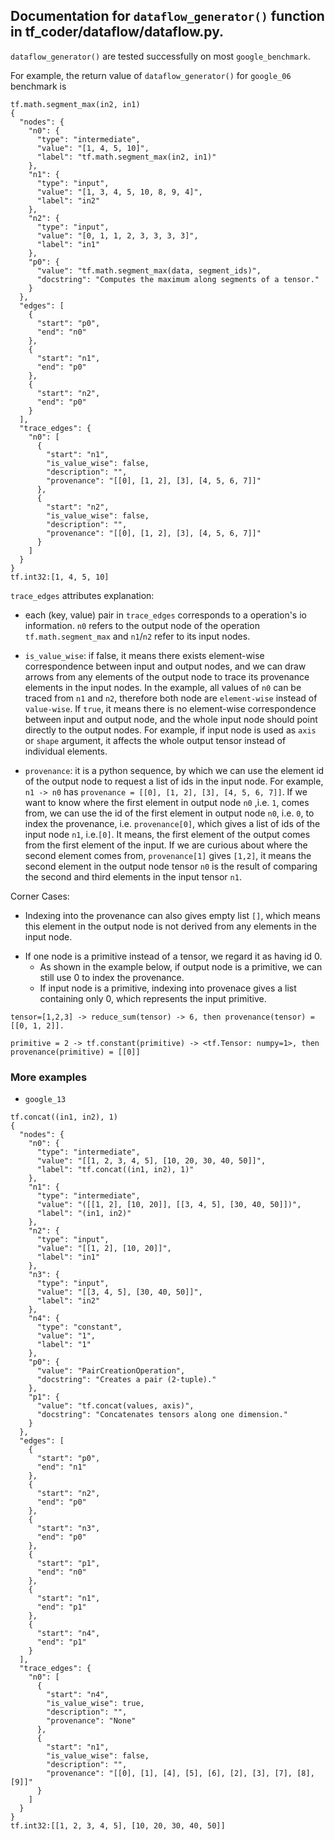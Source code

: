 ## Documentation for `dataflow_generator()` function in tf_coder/dataflow/dataflow.py.

`dataflow_generator()` are tested successfully on most `google_benchmark`.

For example, the return value of `dataflow_generator()` for `google_06` benchmark is
```
tf.math.segment_max(in2, in1)
{
  "nodes": {
    "n0": {
      "type": "intermediate",
      "value": "[1, 4, 5, 10]",
      "label": "tf.math.segment_max(in2, in1)"
    },
    "n1": {
      "type": "input",
      "value": "[1, 3, 4, 5, 10, 8, 9, 4]",
      "label": "in2"
    },
    "n2": {
      "type": "input",
      "value": "[0, 1, 1, 2, 3, 3, 3, 3]",
      "label": "in1"
    },
    "p0": {
      "value": "tf.math.segment_max(data, segment_ids)",
      "docstring": "Computes the maximum along segments of a tensor."
    }
  },
  "edges": [
    {
      "start": "p0",
      "end": "n0"
    },
    {
      "start": "n1",
      "end": "p0"
    },
    {
      "start": "n2",
      "end": "p0"
    }
  ],
  "trace_edges": {
    "n0": [
      {
        "start": "n1",
        "is_value_wise": false,
        "description": "",
        "provenance": "[[0], [1, 2], [3], [4, 5, 6, 7]]"
      },
      {
        "start": "n2",
        "is_value_wise": false,
        "description": "",
        "provenance": "[[0], [1, 2], [3], [4, 5, 6, 7]]"
      }
    ]
  }
}
tf.int32:[1, 4, 5, 10]
```

`trace_edges` attributes explanation: 
- each (key, value) pair in `trace_edges` corresponds to a operation's io information. `n0` refers to the output node of the operation `tf.math.segment_max` and `n1`/`n2` refer to its input nodes.

- `is_value_wise`: if false, it means there exists element-wise correspondence between input and output nodes, and we can draw arrows from any elements of the output node to trace its provenance elements in the input nodes. In the example, all values of `n0` can be traced from `n1` and `n2`, therefore both node are `element-wise` instead of `value-wise`. If `true`, it means there is no element-wise correspondence between input and output node, and the whole input node should point directly to the output nodes. For example, if input node is used as `axis` or `shape` argument, it affects the whole output tensor instead of individual elements.

- `provenance`: it is a python sequence, by which we can use the element id of the output node to request a list of ids in the input node.
For example, `n1 -> n0` has `provenance = [[0], [1, 2], [3], [4, 5, 6, 7]]`.
If we want to know where the first element in output node `n0` ,i.e. `1`, comes from, we can use the id of the first element in output node `n0`, i.e. `0`,  to index the provenance, i.e. `provenance[0]`, which gives a list of ids of the input node `n1`, i.e.`[0]`. It means, the first element of the output comes from the first element of the input. If we are curious about where the second element comes from, `provenance[1]` gives `[1,2]`, it means the second element in the output node tensor `n0` is the result of comparing the second and third elements in the input tensor `n1`.

Corner Cases:
- Indexing into the provenance can also gives empty list `[]`, which means this element in the output node is not derived from any elements in the input node.
<!-- - If the output is a primitive instead of a tensor, we do not have the outmost list in provenance. Instead the provenacne itself shows a list of indices without indexing.

```
tensor = [1,2,3] -> reduce_sum(tensor) -> 6`, then provenance = [[0],[1],[2]].

tensor = [[1,2,3]] -> reduce_sum(tensor, axis=-1) -> [6]`, then provenance = [[[0],[1],[2]]]
```

- If the input is a primitive instead of a tensor, for example `0`, `tf.constant(0)` or `tf.dtype`, indexing (via the element id of the output node) into the provenance gives `True` or `False`, instead of a list of indices.

```
tensor=[-1,.5,2], min=1, max=2 -> clip_by_value(tensor, min, max) -> [0,.5,2],
then provenance for min = [True, True, True]
``` -->

- If one node is a primitive instead of a tensor, we regard it as having id 0. 
  - As shown in the example below, if output node is a primitive, we can still use 0 to index the provenance.
  - If input node is a primitive, indexing into provenace gives a list containing only 0, which represents the input primitive.
```
tensor=[1,2,3] -> reduce_sum(tensor) -> 6, then provenance(tensor) = [[0, 1, 2]].

primitive = 2 -> tf.constant(primitive) -> <tf.Tensor: numpy=1>, then provenance(primitive) = [[0]]
```


### More examples
- `google_13`
```
tf.concat((in1, in2), 1)
{
  "nodes": {
    "n0": {
      "type": "intermediate",
      "value": "[[1, 2, 3, 4, 5], [10, 20, 30, 40, 50]]",
      "label": "tf.concat((in1, in2), 1)"
    },
    "n1": {
      "type": "intermediate",
      "value": "([[1, 2], [10, 20]], [[3, 4, 5], [30, 40, 50]])",
      "label": "(in1, in2)"
    },
    "n2": {
      "type": "input",
      "value": "[[1, 2], [10, 20]]",
      "label": "in1"
    },
    "n3": {
      "type": "input",
      "value": "[[3, 4, 5], [30, 40, 50]]",
      "label": "in2"
    },
    "n4": {
      "type": "constant",
      "value": "1",
      "label": "1"
    },
    "p0": {
      "value": "PairCreationOperation",
      "docstring": "Creates a pair (2-tuple)."
    },
    "p1": {
      "value": "tf.concat(values, axis)",
      "docstring": "Concatenates tensors along one dimension."
    }
  },
  "edges": [
    {
      "start": "p0",
      "end": "n1"
    },
    {
      "start": "n2",
      "end": "p0"
    },
    {
      "start": "n3",
      "end": "p0"
    },
    {
      "start": "p1",
      "end": "n0"
    },
    {
      "start": "n1",
      "end": "p1"
    },
    {
      "start": "n4",
      "end": "p1"
    }
  ],
  "trace_edges": {
    "n0": [
      {
        "start": "n4",
        "is_value_wise": true,
        "description": "",
        "provenance": "None"
      },
      {
        "start": "n1",
        "is_value_wise": false,
        "description": "",
        "provenance": "[[0], [1], [4], [5], [6], [2], [3], [7], [8], [9]]"
      }
    ]
  }
}
tf.int32:[[1, 2, 3, 4, 5], [10, 20, 30, 40, 50]]
```